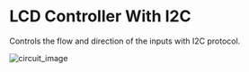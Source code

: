 # LCD Controller With I2C
Controls the flow and direction of the inputs with I2C protocol.

![circuit_image](https://github.com/berkayguzel06/Arduino_Projects/assets/98205992/bf581331-2235-4021-9ee8-4f0b89f16cf3)
